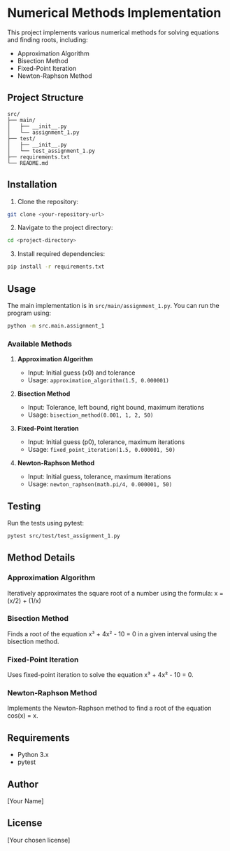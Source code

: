 # Numerical Methods Implementation

This project implements various numerical methods for solving equations and finding roots, including:
- Approximation Algorithm
- Bisection Method
- Fixed-Point Iteration
- Newton-Raphson Method

## Project Structure

```
src/
├── main/
│   ├── __init__.py
│   └── assignment_1.py
├── test/
│   ├── __init__.py
│   └── test_assignment_1.py
├── requirements.txt
└── README.md
```

## Installation

1. Clone the repository:
```bash
git clone <your-repository-url>
```

2. Navigate to the project directory:
```bash
cd <project-directory>
```

3. Install required dependencies:
```bash
pip install -r requirements.txt
```

## Usage

The main implementation is in `src/main/assignment_1.py`. You can run the program using:

```bash
python -m src.main.assignment_1
```

### Available Methods

1. **Approximation Algorithm**
   - Input: Initial guess (x0) and tolerance
   - Usage: `approximation_algorithm(1.5, 0.000001)`

2. **Bisection Method**
   - Input: Tolerance, left bound, right bound, maximum iterations
   - Usage: `bisection_method(0.001, 1, 2, 50)`

3. **Fixed-Point Iteration**
   - Input: Initial guess (p0), tolerance, maximum iterations
   - Usage: `fixed_point_iteration(1.5, 0.000001, 50)`

4. **Newton-Raphson Method**
   - Input: Initial guess, tolerance, maximum iterations
   - Usage: `newton_raphson(math.pi/4, 0.000001, 50)`

## Testing

Run the tests using pytest:

```bash
pytest src/test/test_assignment_1.py
```

## Method Details

### Approximation Algorithm
Iteratively approximates the square root of a number using the formula: x = (x/2) + (1/x)

### Bisection Method
Finds a root of the equation x³ + 4x² - 10 = 0 in a given interval using the bisection method.

### Fixed-Point Iteration
Uses fixed-point iteration to solve the equation x³ + 4x² - 10 = 0.

### Newton-Raphson Method
Implements the Newton-Raphson method to find a root of the equation cos(x) = x.

## Requirements
- Python 3.x
- pytest

## Author
[Your Name]

## License
[Your chosen license]

